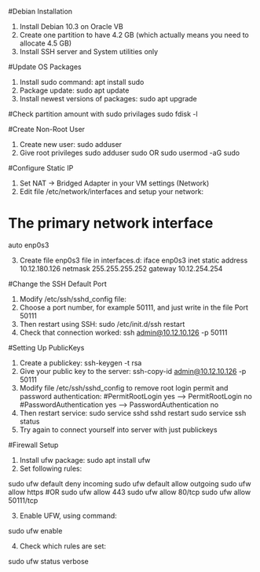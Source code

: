 #Debian Installation
1. Install Debian 10.3 on Oracle VB
2. Create one partition to have 4.2 GB (which actually means you need to allocate 4.5 GB)
3. Install SSH server and System utilities only

#Update OS Packages
1. Install sudo command: apt install sudo
2. Package update: sudo apt update
3. Install newest versions of packages: sudo apt upgrade

#Check partition amount with sudo privilages
sudo fdisk -l

#Create Non-Root User
1. Create new user: sudo adduser <login>
2. Give root privileges sudo adduser <login> sudo OR sudo usermod -aG sudo <login>

#Configure Static IP
1. Set NAT -> Bridged Adapter in your VM settings (Network)
2. Edit file /etc/network/interfaces and setup your network:

# The primary network interface
auto enp0s3

3. Create file enp0s3 file in interfaces.d:
iface enp0s3 inet static
	  address 10.12.180.126
	  netmask 255.255.255.252
	  gateway 10.12.254.254

#Change the SSH Default Port
1. Modify /etc/ssh/sshd_config file:
2. Choose a port number, for example 50111, and just write in the file Port 50111
3. Then restart using SSH: sudo /etc/init.d/ssh restart
4. Check that connection worked: ssh admin@10.12.10.126 -p 50111

#Setting Up PublicKeys
1. Create a publickey: ssh-keygen -t rsa
2. Give your public key to the server: ssh-copy-id admin@10.12.10.126 -p 50111
3. Modify file /etc/ssh/sshd_config to remove root login permit and password authentication:
#PermitRootLogin yes --> PermitRootLogin no
#PasswordAuthentication yes --> PasswordAuthentication no
4. Then restart service:
sudo service sshd sshd restart
sudo service ssh status 
5. Try again to connect yourself into server with just publickeys

#Firewall Setup
1. Install ufw package: sudo apt install ufw
2. Set following rules:

sudo ufw default deny incoming
sudo ufw default allow outgoing
sudo ufw allow https #OR sudo ufw allow 443
sudo ufw allow 80/tcp
sudo ufw allow 50111/tcp

3. Enable UFW, using command:

sudo ufw enable

4. Check which rules are set:

sudo ufw status verbose

